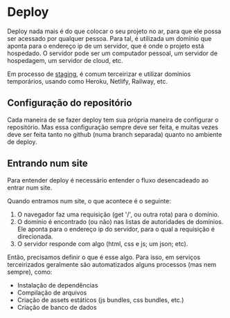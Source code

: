 # Deploy

Deploy nada mais é do que colocar o seu projeto no ar, para que ele possa ser acessado por qualquer pessoa. Para tal, é utilizada um domínio que aponta para o endereço ip de um servidor, que é onde o projeto está hospedado. O servidor pode ser um computador pessoal, um servidor de hospedagem, um servidor de cloud, etc.

Em processo de [staging](https://pt.wikipedia.org/wiki/Ambiente_de_implanta%C3%A7%C3%A3o), é comum terceirizar e utilizar domínios temporários, usando como Heroku, Netlify, Railway, etc.

## Configuração do repositório

Cada maneira de se fazer deploy tem sua própria maneira de configurar o repositório. Mas essa configuração sempre deve ser feita, e muitas vezes deve ser feita tanto no github (numa branch separada) quanto no ambiente de deploy.


## Entrando num site

Para entender deploy é necessário entender o fluxo desencadeado ao entrar num site.

Quando entramos num site, o que acontece é o seguinte:

1. O navegador faz uma requisição (get '/', ou outra rota) para o domínio.
2. O domínio é encontrado (ou não) nas listas de autoridades de domínios. Ele aponta para o endereço ip do servidor, para o qual a requisição é direcionada.
3. O servidor responde com algo (html, css e js; um json; etc).

Então, precisamos definir o que é esse algo. Para isso, em serviços terceirizados geralmente são automatizados alguns processos (mas nem sempre), como:

- Instalação de dependências
- Compilação de arquivos
- Criação de assets estáticos (js bundles, css bundles, etc.)
- Criação de banco de dados


